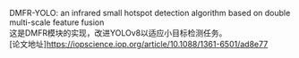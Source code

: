 DMFR-YOLO: an infrared small hotspot detection algorithm based on double multi-scale feature fusion<br>
这是DMFR模块的实现，改进YOLOv8以适应小目标检测任务。<br>
[论文地址]https://iopscience.iop.org/article/10.1088/1361-6501/ad8e77<br>

